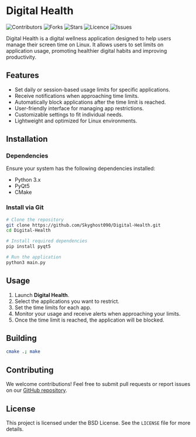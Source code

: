 # Digital Health

![Contributors](https://img.shields.io/github/contributors/skyghost090/Digital-Health?style=plastic)
![Forks](https://img.shields.io/github/forks/skyghost090/Digital-Health)
![Stars](https://img.shields.io/github/stars/skyghost090/Digital-Health)
![Licence](https://img.shields.io/github/license/skyghost090/Digital-Health)
![Issues](https://img.shields.io/github/issues/skyghost090/Digital-Health)

Digital Health is a digital wellness application designed to help users manage their screen time on Linux. It allows users to set limits on application usage, promoting healthier digital habits and improving productivity.

## Features

- Set daily or session-based usage limits for specific applications.
- Receive notifications when approaching time limits.
- Automatically block applications after the time limit is reached.
- User-friendly interface for managing app restrictions.
- Customizable settings to fit individual needs.
- Lightweight and optimized for Linux environments.

## Installation

### Dependencies
Ensure your system has the following dependencies installed:
- Python 3.x
- PyQt5
- CMake

### Install via Git
```sh
# Clone the repository
git clone https://github.com/Skyghost090/Digital-Health.git
cd Digital-Health

# Install required dependencies
pip install pyqt5

# Run the application
python3 main.py
```

## Usage

1. Launch **Digital Health**.
2. Select the applications you want to restrict.
3. Set the time limits for each app.
4. Monitor your usage and receive alerts when approaching your limits.
5. Once the time limit is reached, the application will be blocked.

## Building
```sh
cmake .; make
```

## Contributing

We welcome contributions! Feel free to submit pull requests or report issues on our [GitHub repository](https://github.com/Skyghost090/Digital-Health.git).

## License

This project is licensed under the BSD License. See the `LICENSE` file for more details.

